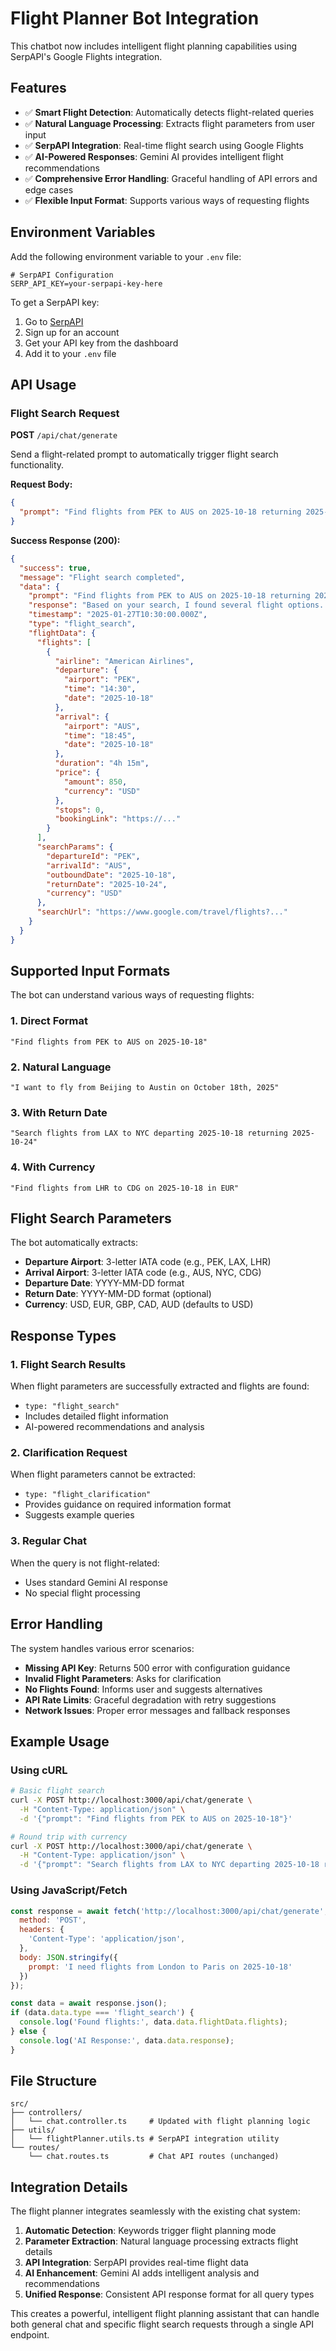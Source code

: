 # Flight Planner Bot Integration

This chatbot now includes intelligent flight planning capabilities using SerpAPI's Google Flights integration.

## Features

- ✅ **Smart Flight Detection**: Automatically detects flight-related queries
- ✅ **Natural Language Processing**: Extracts flight parameters from user input
- ✅ **SerpAPI Integration**: Real-time flight search using Google Flights
- ✅ **AI-Powered Responses**: Gemini AI provides intelligent flight recommendations
- ✅ **Comprehensive Error Handling**: Graceful handling of API errors and edge cases
- ✅ **Flexible Input Format**: Supports various ways of requesting flights

## Environment Variables

Add the following environment variable to your `.env` file:

```env
# SerpAPI Configuration
SERP_API_KEY=your-serpapi-key-here
```

To get a SerpAPI key:
1. Go to [SerpAPI](https://serpapi.com/)
2. Sign up for an account
3. Get your API key from the dashboard
4. Add it to your `.env` file

## API Usage

### Flight Search Request

**POST** `/api/chat/generate`

Send a flight-related prompt to automatically trigger flight search functionality.

**Request Body:**
```json
{
  "prompt": "Find flights from PEK to AUS on 2025-10-18 returning 2025-10-24"
}
```

**Success Response (200):**
```json
{
  "success": true,
  "message": "Flight search completed",
  "data": {
    "prompt": "Find flights from PEK to AUS on 2025-10-18 returning 2025-10-24",
    "response": "Based on your search, I found several flight options...",
    "timestamp": "2025-01-27T10:30:00.000Z",
    "type": "flight_search",
    "flightData": {
      "flights": [
        {
          "airline": "American Airlines",
          "departure": {
            "airport": "PEK",
            "time": "14:30",
            "date": "2025-10-18"
          },
          "arrival": {
            "airport": "AUS",
            "time": "18:45",
            "date": "2025-10-18"
          },
          "duration": "4h 15m",
          "price": {
            "amount": 850,
            "currency": "USD"
          },
          "stops": 0,
          "bookingLink": "https://..."
        }
      ],
      "searchParams": {
        "departureId": "PEK",
        "arrivalId": "AUS",
        "outboundDate": "2025-10-18",
        "returnDate": "2025-10-24",
        "currency": "USD"
      },
      "searchUrl": "https://www.google.com/travel/flights?..."
    }
  }
}
```

## Supported Input Formats

The bot can understand various ways of requesting flights:

### 1. Direct Format
```
"Find flights from PEK to AUS on 2025-10-18"
```

### 2. Natural Language
```
"I want to fly from Beijing to Austin on October 18th, 2025"
```

### 3. With Return Date
```
"Search flights from LAX to NYC departing 2025-10-18 returning 2025-10-24"
```

### 4. With Currency
```
"Find flights from LHR to CDG on 2025-10-18 in EUR"
```

## Flight Search Parameters

The bot automatically extracts:

- **Departure Airport**: 3-letter IATA code (e.g., PEK, LAX, LHR)
- **Arrival Airport**: 3-letter IATA code (e.g., AUS, NYC, CDG)
- **Departure Date**: YYYY-MM-DD format
- **Return Date**: YYYY-MM-DD format (optional)
- **Currency**: USD, EUR, GBP, CAD, AUD (defaults to USD)

## Response Types

### 1. Flight Search Results
When flight parameters are successfully extracted and flights are found:
- `type: "flight_search"`
- Includes detailed flight information
- AI-powered recommendations and analysis

### 2. Clarification Request
When flight parameters cannot be extracted:
- `type: "flight_clarification"`
- Provides guidance on required information format
- Suggests example queries

### 3. Regular Chat
When the query is not flight-related:
- Uses standard Gemini AI response
- No special flight processing

## Error Handling

The system handles various error scenarios:

- **Missing API Key**: Returns 500 error with configuration guidance
- **Invalid Flight Parameters**: Asks for clarification
- **No Flights Found**: Informs user and suggests alternatives
- **API Rate Limits**: Graceful degradation with retry suggestions
- **Network Issues**: Proper error messages and fallback responses

## Example Usage

### Using cURL

```bash
# Basic flight search
curl -X POST http://localhost:3000/api/chat/generate \
  -H "Content-Type: application/json" \
  -d '{"prompt": "Find flights from PEK to AUS on 2025-10-18"}'

# Round trip with currency
curl -X POST http://localhost:3000/api/chat/generate \
  -H "Content-Type: application/json" \
  -d '{"prompt": "Search flights from LAX to NYC departing 2025-10-18 returning 2025-10-24 in USD"}'
```

### Using JavaScript/Fetch

```javascript
const response = await fetch('http://localhost:3000/api/chat/generate', {
  method: 'POST',
  headers: {
    'Content-Type': 'application/json',
  },
  body: JSON.stringify({
    prompt: 'I need flights from London to Paris on 2025-10-18'
  })
});

const data = await response.json();
if (data.data.type === 'flight_search') {
  console.log('Found flights:', data.data.flightData.flights);
} else {
  console.log('AI Response:', data.data.response);
}
```

## File Structure

```
src/
├── controllers/
│   └── chat.controller.ts     # Updated with flight planning logic
├── utils/
│   └── flightPlanner.utils.ts # SerpAPI integration utility
└── routes/
    └── chat.routes.ts         # Chat API routes (unchanged)
```

## Integration Details

The flight planner integrates seamlessly with the existing chat system:

1. **Automatic Detection**: Keywords trigger flight planning mode
2. **Parameter Extraction**: Natural language processing extracts flight details
3. **API Integration**: SerpAPI provides real-time flight data
4. **AI Enhancement**: Gemini AI adds intelligent analysis and recommendations
5. **Unified Response**: Consistent API response format for all query types

This creates a powerful, intelligent flight planning assistant that can handle both general chat and specific flight search requests through a single API endpoint.

